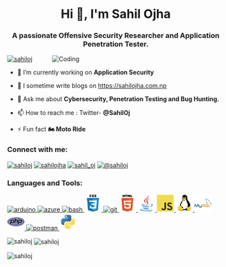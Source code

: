 <h1 align="center">Hi 👋, I'm Sahil Ojha</h1>
<h3 align="center">A passionate Offensive Security Researcher and Application Penetration Tester.</h3>
<img align="right" alt="Coding" width="400" src="https://c.tenor.com/NOYF3f82b_gAAAAC/programmer.gif">

<p align="left"> <a href="https://twitter.com/sahiloj" target="blank"><img src="https://img.shields.io/twitter/follow/sahiloj?logo=twitter&style=for-the-badge" alt="sahiloj" /></a> </p>

- 🔭 I’m currently working on **Application Security**

- 📝 I sometime write blogs on https://sahilojha.com.np

- 💬 Ask me about **Cybersecurity, Penetration Testing and Bug Hunting.**

- 📫 How to reach me : Twitter- **@SahilOj**

- ⚡ Fun fact **🏍 Moto Ride**

<h3 align="left">Connect with me:</h3>
<p align="left">
<a href="https://twitter.com/sahiloj" target="blank"><img align="center" src="https://raw.githubusercontent.com/rahuldkjain/github-profile-readme-generator/master/src/images/icons/Social/twitter.svg" alt="sahiloj" height="30" width="40" /></a>
<a href="https://www.linkedin.com/in/sahilojha" target="blank"><img align="center" src="https://raw.githubusercontent.com/rahuldkjain/github-profile-readme-generator/master/src/images/icons/Social/linked-in-alt.svg" alt="sahilojha" height="30" width="40" /></a>
<a href="https://instagram.com/sahil_oj" target="blank"><img align="center" src="https://raw.githubusercontent.com/rahuldkjain/github-profile-readme-generator/master/src/images/icons/Social/instagram.svg" alt="sahil_oj" height="30" width="40" /></a>
<a href="https://sahiloj.medium.com/" target="blank"><img align="center" src="https://raw.githubusercontent.com/rahuldkjain/github-profile-readme-generator/master/src/images/icons/Social/medium.svg" alt="@sahiloj" height="30" width="40" /></a>
</p>

<h3 align="left">Languages and Tools:</h3>
<p align="left"> <a href="https://www.arduino.cc/" target="_blank" rel="noreferrer"> <img src="https://cdn.worldvectorlogo.com/logos/arduino-1.svg" alt="arduino" width="40" height="40"/> </a> <a href="https://azure.microsoft.com/en-in/" target="_blank" rel="noreferrer"> <img src="https://www.vectorlogo.zone/logos/microsoft_azure/microsoft_azure-icon.svg" alt="azure" width="40" height="40"/> </a> <a href="https://www.gnu.org/software/bash/" target="_blank" rel="noreferrer"> <img src="https://www.vectorlogo.zone/logos/gnu_bash/gnu_bash-icon.svg" alt="bash" width="40" height="40"/> </a> <a href="https://www.w3schools.com/css/" target="_blank" rel="noreferrer"> <img src="https://raw.githubusercontent.com/devicons/devicon/master/icons/css3/css3-original-wordmark.svg" alt="css3" width="40" height="40"/> </a> <a href="https://git-scm.com/" target="_blank" rel="noreferrer"> <img src="https://www.vectorlogo.zone/logos/git-scm/git-scm-icon.svg" alt="git" width="40" height="40"/> </a> <a href="https://www.w3.org/html/" target="_blank" rel="noreferrer"> <img src="https://raw.githubusercontent.com/devicons/devicon/master/icons/html5/html5-original-wordmark.svg" alt="html5" width="40" height="40"/> </a> <a href="https://www.java.com" target="_blank" rel="noreferrer"> <img src="https://raw.githubusercontent.com/devicons/devicon/master/icons/java/java-original.svg" alt="java" width="40" height="40"/> </a> <a href="https://developer.mozilla.org/en-US/docs/Web/JavaScript" target="_blank" rel="noreferrer"> <img src="https://raw.githubusercontent.com/devicons/devicon/master/icons/javascript/javascript-original.svg" alt="javascript" width="40" height="40"/> </a> <a href="https://www.linux.org/" target="_blank" rel="noreferrer"> <img src="https://raw.githubusercontent.com/devicons/devicon/master/icons/linux/linux-original.svg" alt="linux" width="40" height="40"/> </a> <a href="https://www.mysql.com/" target="_blank" rel="noreferrer"> <img src="https://raw.githubusercontent.com/devicons/devicon/master/icons/mysql/mysql-original-wordmark.svg" alt="mysql" width="40" height="40"/> </a> <a href="https://www.php.net" target="_blank" rel="noreferrer"> <img src="https://raw.githubusercontent.com/devicons/devicon/master/icons/php/php-original.svg" alt="php" width="40" height="40"/> </a> <a href="https://postman.com" target="_blank" rel="noreferrer"> <img src="https://www.vectorlogo.zone/logos/getpostman/getpostman-icon.svg" alt="postman" width="40" height="40"/> </a> <a href="https://www.python.org" target="_blank" rel="noreferrer"> <img src="https://raw.githubusercontent.com/devicons/devicon/master/icons/python/python-original.svg" alt="python" width="40" height="40"/> </a> </p>

<p><img align="left" src="https://github-readme-stats.vercel.app/api/top-langs?username=sahiloj&show_icons=true&locale=en&layout=compact" alt="sahiloj" /></p>

<p>&nbsp;<img align="center" src="https://github-readme-stats.vercel.app/api?username=sahiloj&show_icons=true&locale=en" alt="sahiloj" /></p>

<p><img align="center" src="https://github-readme-streak-stats.herokuapp.com/?user=sahiloj&" alt="sahiloj" /></p>
